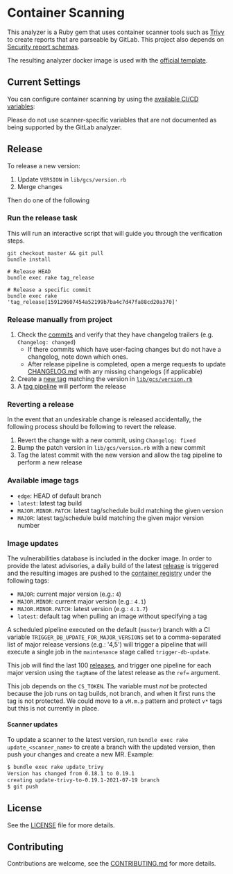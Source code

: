 # Container Scanning

This analyzer is a Ruby gem that uses container scanner tools such as [Trivy](https://github.com/aquasecurity/trivy) to create reports that are parseable by GitLab. This project also depends on [Security report schemas](https://gitlab.com/gitlab-org/security-products/security-report-schemas).

The resulting analyzer docker image is used with the [official template](https://docs.gitlab.com/ee/user/application_security/container_scanning/#configuration).

## Current Settings

You can configure container scanning by using the [available CI/CD variables](https://docs.gitlab.com/ee/user/application_security/container_scanning/#available-cicd-variables):

Please do not use scanner-specific variables that are not documented as being supported by the GitLab analyzer.

## Release

To release a new version:
1. Update `VERSION` in `lib/gcs/version.rb`
1. Merge changes

Then do one of the following

### Run the release task

This will run an interactive script that will guide you through the verification steps.

```shell
git checkout master && git pull
bundle install

# Release HEAD
bundle exec rake tag_release

# Release a specific commit
bundle exec rake 'tag_release[159129607454a52199b7ba4c7d47fa88cd20a370]'
```

### Release manually from project

1. Check the [commits](https://gitlab.com/gitlab-org/security-products/analyzers/container-scanning/-/commits/master)
   and verify that they have changelog trailers (e.g. `Changelog: changed`)
   - If there commits which have user-facing changes but do not have a changelog, note down which ones.
   - After release pipeline is completed, open a merge requests to update [CHANGELOG.md](CHANGELOG.md)
     with any missing changelogs (if applicable)
1. Create a [new tag](https://gitlab.com/gitlab-org/security-products/analyzers/container-scanning/-/tags) matching the
   version in [`lib/gcs/version.rb`](lib/gcs/version.rb)
1. A [tag pipeline](https://gitlab.com/gitlab-org/security-products/analyzers/container-scanning/-/pipelines?scope=tags&page=1)
   will perform the release

### Reverting a release

In the event that an undesirable change is released accidentally, the following process
should be following to revert the release.

1. Revert the change with a new commit, using `Changelog: fixed`
1. Bump the patch version in `lib/gcs/version.rb` with a new commit
1. Tag the latest commit with the new version and allow the tag pipeline to perform a new release

### Available image tags

- `edge`: HEAD of default branch
- `latest`: latest tag build
- `MAJOR.MINOR.PATCH`: latest tag/schedule build matching the given version
- `MAJOR`: latest tag/schedule build matching the given major version number

### Image updates

The vulnerabilities database is included in the docker image. In order to provide the latest
advisories, a daily build of the latest [release](https://gitlab.com/gitlab-org/security-products/analyzers/container-scanning/-/releases)
is triggered and the resulting images are pushed to the
[container registry](https://gitlab.com/gitlab-org/security-products/analyzers/container-scanning/container_registry)
under the following tags:

- `MAJOR`: current major version (e.g.: `4`)
- `MAJOR.MINOR`: current major version (e.g.: `4.1`)
- `MAJOR.MINOR.PATCH`: latest version (e.g.: `4.1.7`)
- `latest`: default tag when pulling an image without specifying a tag

A scheduled pipeline executed on the default (`master`) branch with a CI variable `TRIGGER_DB_UPDATE_FOR_MAJOR_VERSIONS`
set to a comma-separated list of major release versions (e.g.: '4,5') will trigger a pipeline that will execute a single
job in the `maintenance` stage called `trigger-db-update`.

This job will find the last 100 [releases](https://docs.gitlab.com/ee/api/graphql/reference/#projectreleases), and
trigger one pipeline for each major version using the `tagName` of the latest release as the `ref=` argument.

This job depends on the `CS_TOKEN`. The variable must *not* be protected because the job runs on tag builds, not
branch, and when it first runs the tag is not protected. We could move to a `vM.m.p` pattern and protect `v*` tags but
this is not currently in place.

#### Scanner updates

To update a scanner to the latest version, run `bundle exec rake update_<scanner_name>` to create a branch with the updated
version, then push your changes and create a new MR. Example:
```bash
$ bundle exec rake update_trivy
Version has changed from 0.18.1 to 0.19.1
creating update-trivy-to-0.19.1-2021-07-19 branch
$ git push
```

## License

See the [LICENSE](LICENSE) file for more details.

## Contributing

Contributions are welcome, see the [CONTRIBUTING.md](CONTRIBUTING.md) for more details.
